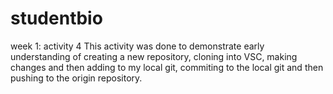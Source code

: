 # studentbio
week 1: activity 4
This activity was done to demonstrate early understanding of creating a new repository, cloning into VSC, making changes and then adding to my local git, commiting to the local git and then pushing to the origin repository. 
